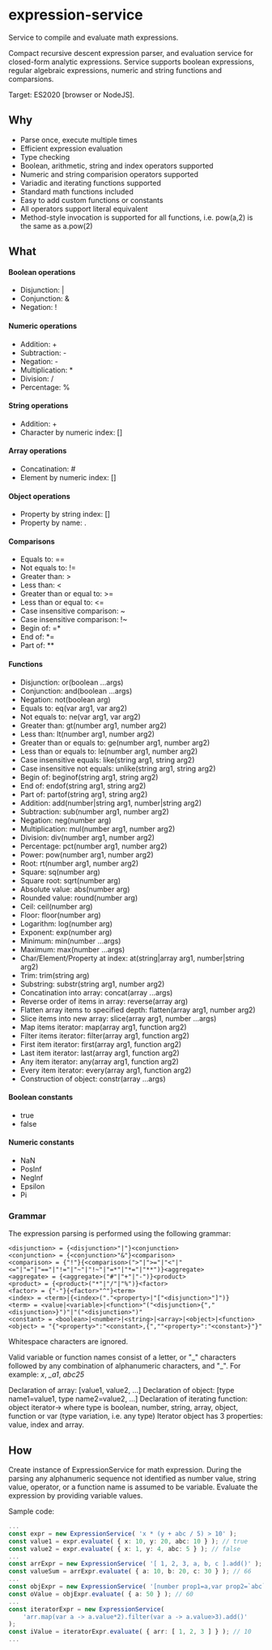 # expression-service
Service to compile and evaluate math expressions.

Compact recursive descent expression parser, and evaluation service 
for closed-form analytic expressions.
Service supports boolean expressions, regular algebraic expressions, 
numeric and string functions and comparsions.

Target: ES2020 [browser or NodeJS].

## Why

* Parse once, execute multiple times
* Efficient expression evaluation
* Type checking
* Boolean, arithmetic, string and index operators supported
* Numeric and string comparision operators supported
* Variadic and iterating functions supported
* Standard math functions included
* Easy to add custom functions or constants
* All operators support literal equivalent
* Method-style invocation is supported for all functions,
  i.e. pow(a,2) is the same as a.pow(2)

## What

#### Boolean operations
* Disjunction: |
* Conjunction: &
* Negation: !
#### Numeric operations
* Addition: +
* Subtraction: -
* Negation: -
* Multiplication: \*
* Division: /
* Percentage: %
#### String operations
* Addition: +
* Character by numeric index: []
#### Array operations
* Concatination: #
* Element by numeric index: []
#### Object operations
* Property by string index: []
* Property by name: .
#### Comparisons
* Equals to: ==
* Not equals to: !=
* Greater than: >
* Less than: <
* Greater than or equal to: >=
* Less than or equal to: <=
* Case insensitive comparison: \~
* Case insensitive comparison: !\~
* Begin of: \=\*
* End of: \*\=
* Part of: \*\*
#### Functions
* Disjunction: or(boolean ...args)
* Conjunction: and(boolean ...args)
* Negation: not(boolean arg)
* Equals to: eq(var arg1, var arg2)
* Not equals to: ne(var arg1, var arg2)
* Greater than: gt(number arg1, number arg2)
* Less than: lt(number arg1, number arg2)
* Greater than or equals to: ge(number arg1, number arg2)
* Less than or equals to: le(number arg1, number arg2)
* Case insensitive equals: like(string arg1, string arg2)
* Case insensitive not equals: unlike(string arg1, string arg2)
* Begin of: beginof(string arg1, string arg2)
* End of: endof(string arg1, string arg2)
* Part of: partof(string arg1, string arg2)
* Addition: add(number|string arg1, number|string arg2)
* Subtraction: sub(number arg1, number arg2)
* Negation: neg(number arg)
* Multiplication: mul(number arg1, number arg2)
* Division: div(number arg1, number arg2)
* Percentage: pct(number arg1, number arg2)
* Power: pow(number arg1, number arg2)
* Root: rt(number arg1, number arg2)
* Square: sq(number arg)
* Square root: sqrt(number arg)
* Absolute value: abs(number arg)
* Rounded value: round(number arg)
* Ceil: ceil(number arg)
* Floor: floor(number arg)
* Logarithm: log(number arg)
* Exponent: exp(number arg)
* Minimum: min(number ...args)
* Maximum: max(number ...args)
* Char/Element/Property at index: at(string|array arg1, number|string arg2)
* Trim: trim(string arg)
* Substring: substr(string arg1, number arg2)
* Concatination into array: concat(array ...args)
* Reverse order of items in array: reverse(array arg)
* Flatten array items to specified depth: flatten(array arg1, number arg2)
* Slice items into new array: slice(array arg1, number ...args)
* Map items iterator: map(array arg1, function arg2)
* Filter items iterator: filter(array arg1, function arg2)
* First item iterator: first(array arg1, function arg2)
* Last item iterator: last(array arg1, function arg2)
* Any item iterator: any(array arg1, function arg2)
* Every item iterator: every(array arg1, function arg2)
* Construction of object: constr(array ...args)
#### Boolean constants
* true
* false
#### Numeric constants
* NaN
* PosInf
* NegInf
* Epsilon
* Pi

### Grammar
The expression parsing is performed using the following grammar:

	<disjunction> = {<disjunction>"|"}<conjunction>
	<conjunction> = {<conjunction>"&"}<comparison>
	<comparison> = {"!"}{<comparison>(">"|">="|"<"|"<="|"="|"=="|"!="|"~"|"!~"|"=*"|"*="|"**")}<aggregate>
	<aggregate> = {<aggregate>("#"|"+"|"-")}<product>
	<product> = {<product>("*"|"/"|"%")}<factor>
	<factor> = {"-"}{<factor>"^"}<term>
	<index> = <term>|{<index>("."<property>|"["<disjunction>"]")}
	<term> = <value|<variable>|<function>"("<disjunction>{","<disjunction>}")"|"("<disjunction>")"
	<constant> = <boolean>|<number>|<string>|<array>|<object>|<function>
	<object> = "{"<property>":"<constant>,{",""<property>":"<constant>}"}"

Whitespace characters are ignored.

Valid variable or function names consist of a letter, or "\_" characters followed by any combination
of alphanumeric characters, and "\_". For example: *x*, *\_a1*, *abc25*

Declaration of array: [value1, value2, ...]
Declaration of object: [type name1=value1, type name2=value2, ...]
Declaration of iterating function: object iterator-><disjunction>
  where type is boolean, number, string, array, object, function or var (type variation, i.e. any type)
Iterator object has 3 properties: value, index and array.


## How

Create instance of ExpressionService for math expression.
During the parsing any alphanumeric sequence not identified as
number value, string value, operator, or a function name is assumed to be variable.
Evaluate the expression by providing variable values.

Sample code:

```ts
...
const expr = new ExpressionService( 'x * (y + abc / 5) > 10' );
const value1 = expr.evaluate( { x: 10, y: 20, abc: 10 } ); // true
const value2 = expr.evaluate( { x: 1, y: 4, abc: 5 } ); // false
...
const arrExpr = new ExpressionService( '[ 1, 2, 3, a, b, c ].add()' );
const valueSum = arrExpr.evaluate( { a: 10, b: 20, c: 30 } ); // 66
...
const objExpr = new ExpressionService( '[number prop1=a,var prop2=`abc`].prop1+10' );
const oValue = objExpr.evaluate( { a: 50 } ); // 60
...
const iteratorExpr = new ExpressionService(
	'arr.map(var a -> a.value*2).filter(var a -> a.value>3).add()'
);
const iValue = iteratorExpr.evaluate( { arr: [ 1, 2, 3 ] } ); // 10
...
```

